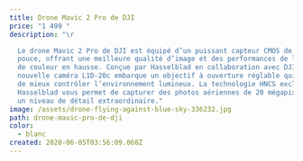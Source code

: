 ```yaml
---
title: Drone Mavic 2 Pro de DJI
price: "1 499 "
description: "\r

  Le drone Mavic 2 Pro de DJI est équipé d’un puissant capteur CMOS de 1
  pouce, offrant une meilleure qualité d’image et des performances de lumière et
  de couleur en hausse. Conçue par Hasselblad en collaboration avec DJI, la
  nouvelle caméra L1D-20c embarque un objectif à ouverture réglable qui permet
  de mieux contrôler l’environnement lumineux. La technologie HNCS exclusive à
  Hasselblad vous permet de capturer des photos aériennes de 20 mégapixels avec
  un niveau de détail extraordinaire."
image: /assets/drone-flying-against-blue-sky-336232.jpg
path: drone-mavic-pro-de-dji
color:
  - blanc
created: 2020-06-05T03:56:09.068Z
---
```

